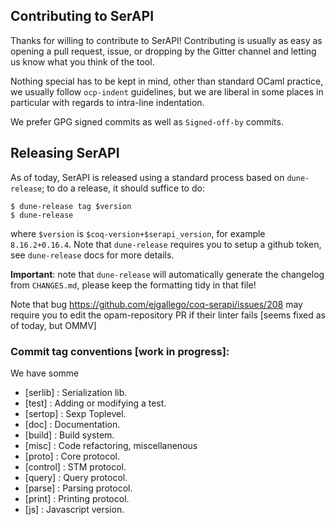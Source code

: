 ## Contributing to SerAPI

Thanks for willing to contribute to SerAPI! Contributing is usually as
easy as opening a pull request, issue, or dropping by the Gitter
channel and letting us know what you think of the tool.

Nothing special has to be kept in mind, other than standard OCaml
practice, we usually follow `ocp-indent` guidelines, but we are
liberal in some places in particular with regards to intra-line
indentation.

We prefer GPG signed commits as well as `Signed-off-by` commits.

## Releasing SerAPI

As of today, SerAPI is released using a standard process based on
`dune-release`; to do a release, it should suffice to do:

```
$ dune-release tag $version
$ dune-release
```

where `$version` is `$coq-version+$serapi_version`, for example
`8.16.2+0.16.4`. Note that `dune-release` requires you to setup a
github token, see `dune-release` docs for more details.

**Important**: note that `dune-release` will automatically generate
the changelog from `CHANGES.md`, please keep the formatting tidy in
that file!

Note that bug https://github.com/ejgallego/coq-serapi/issues/208 may
require you to edit the opam-repository PR if their linter fails
[seems fixed as of today, but OMMV]

### Commit tag conventions [work in progress]:

We have somme

- [serlib]  : Serialization lib.
- [test]    : Adding or modifying a test.
- [sertop]  : Sexp Toplevel.
- [doc]     : Documentation.
- [build]   : Build system.
- [misc]    : Code refactoring, miscellanenous
- [proto]   : Core protocol.
- [control] : STM protocol.
- [query]   : Query protocol.
- [parse]   : Parsing protocol.
- [print]   : Printing protocol.
- [js]      : Javascript version.
